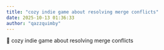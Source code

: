 ```yaml
---
title: "cozy indie game about resolving merge conflicts"
date: 2025-10-13 01:36:33
author: "qazzquimby"
---
```


💭 cozy indie game about resolving merge conflicts